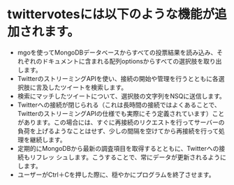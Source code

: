 # twittervotesには以下のような機能が追加されます。

- mgoを使ってMongoDBデータベースからすべての投票結果を読み込み、それぞれのドキュメントに含まれる配列optionsからすべての選択肢を取り出します。
- TwitterのストリーミングAPIを使い、接続の開始や管理を行うとともに各選択肢に言及したツイートを検索します。
- 検索にマッチしたツイートについて、選択肢の文字列をNSQに送信します。
- Twitterへの接続が閉じられる（これは長時間の接続ではよくあることで、TwitterのストリーミングAPIの仕様でも実際にそう定義されています）ことがあります。この場合には、すぐに再接続のリクエストを行ってサーバーの負荷を上げるようなことはせず、少しの間隔を空けてから再接続を行って処理を継続します。
- 定期的にMongoDBから最新の調査項目を取得するとともに、Twitterへの接続もリフレッ シュします。こうすることで、常にデータが更新されるようにします。
- ユーザーがCtrl＋Cを押した際に、穏やかにプログラムを終了させます。

